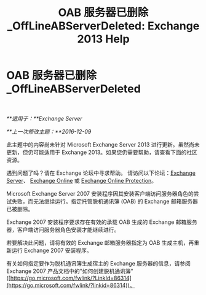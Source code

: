 ﻿---
title: 'OAB 服务器已删除_OffLineABServerDeleted: Exchange 2013 Help'
TOCTitle: OAB 服务器已删除_OffLineABServerDeleted
ms:assetid: 38b5dacf-ef65-4b25-97f6-d8dec956d7d5
ms:mtpsurl: https://technet.microsoft.com/zh-cn/library/ms.exch.setupreadiness.offlineabserverdeleted(v=EXCHG.150)
ms:contentKeyID: 50490320
ms.date: 05/21/2018
mtps_version: v=EXCHG.150
ms.translationtype: MT
---

# OAB 服务器已删除\_OffLineABServerDeleted

 

_**适用于：**Exchange Server_

_**上一次修改主题：**2016-12-09_

此主题中的内容尚未针对 Microsoft Exchange Server 2013 进行更新。虽然尚未更新，但仍可能适用于 Exchange 2013。如果您仍需要帮助，请查看下面的社区资源。

遇到问题了吗？请在 Exchange 论坛中寻求帮助。 请访问以下论坛：[Exchange Server](https://go.microsoft.com/fwlink/p/?linkid=60612)、 [Exchange Online](https://go.microsoft.com/fwlink/p/?linkid=267542) 或 [Exchange Online Protection](https://go.microsoft.com/fwlink/p/?linkid=285351)。

Microsoft Exchange Server 2007 安装程序因其安装客户端访问服务器角色的尝试失败，而无法继续运行。指定托管脱机通讯簿 (OAB) 的 Exchange 邮箱服务器已被删除。

Exchange 2007 安装程序要求存在有效的承载 OAB 生成的 Exchange 邮箱服务器，客户端访问服务器角色安装才能继续进行。

若要解决此问题，请将有效的 Exchange 邮箱服务器指定为 OAB 生成主机，再重新运行 Exchange 2007 安装程序。

有关如何指定要作为脱机通讯簿生成宿主的 Exchange 服务器的信息，请参阅 Exchange 2007 产品文档中的"如何创建脱机通讯簿"([https://go.microsoft.com/fwlink/?LinkId=86314](https://go.microsoft.com/fwlink/?linkid=86314))。

